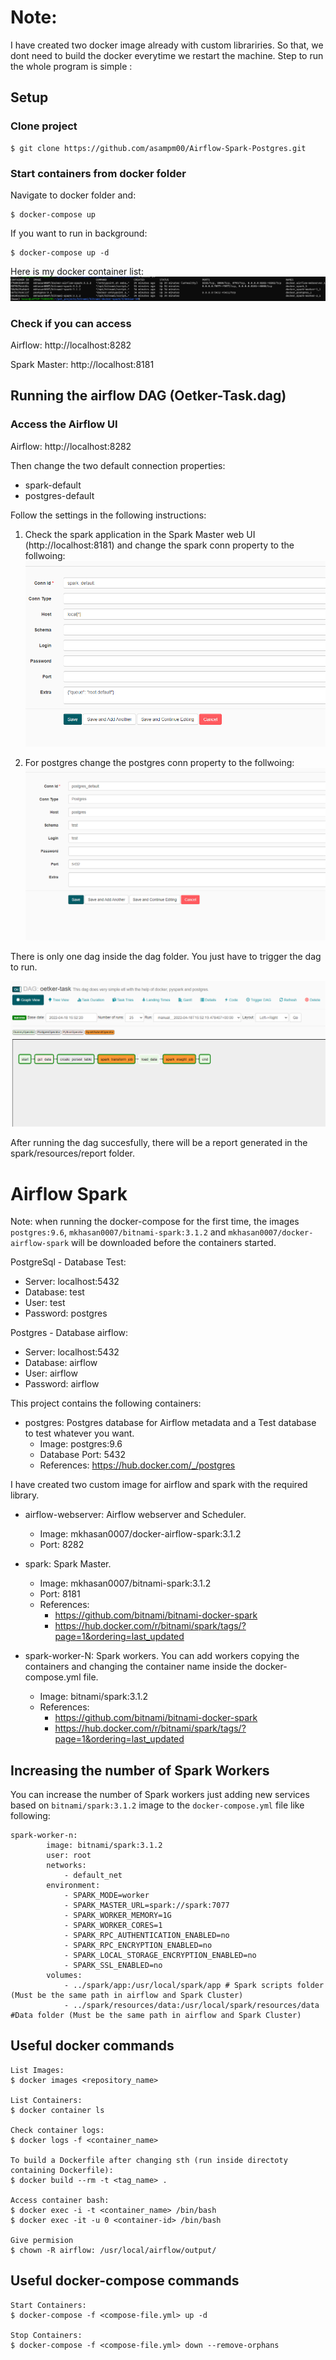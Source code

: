 # Note: 

I have created two docker image already with custom librariries. So that, we dont need to build the docker
everytime we restart the machine.
Step to run the whole program is simple :

## Setup

### Clone project

    $ git clone https://github.com/asampm00/Airflow-Spark-Postgres.git

### Start containers from docker folder

Navigate to docker folder and:

    $ docker-compose up

If you want to run in background:

    $ docker-compose up -d


Here is my docker container list:
  ![](./doc/docker-ps.png "Docker PS list")

### Check if you can access

Airflow: http://localhost:8282

Spark Master: http://localhost:8181




## Running the airflow DAG (Oetker-Task.dag)

### Access the Airflow UI 
Airflow: http://localhost:8282

Then change the two default connection properties:

 - spark-default
 - postgres-default 

Follow the settings in the following instructions:

1. Check the spark application in the Spark Master web UI (http://localhost:8181) and change the
    spark conn property to the follwoing:
   ![](./doc/spark-conn.png "Spark conn")

1. For postgres change the postgres conn property to the follwoing:
   ![](./doc/postgres-conn.png "Spark conn")


There is only one dag inside the dag folder. You just have to trigger the dag to run. 

![](./doc/ot-dag.png "dag")

After running the dag succesfully, there will be a report generated in the spark/resources/report folder.

# Airflow Spark


Note: when running the docker-compose for the first time, the images `postgres:9.6`, `mkhasan0007/bitnami-spark:3.1.2` and `mkhasan0007/docker-airflow-spark` will be downloaded before the containers started.



PostgreSql - Database Test:

* Server: localhost:5432
* Database: test
* User: test
* Password: postgres

Postgres - Database airflow:

* Server: localhost:5432
* Database: airflow
* User: airflow
* Password: airflow

This project contains the following containers:

* postgres: Postgres database for Airflow metadata and a Test database to test whatever you want.
    * Image: postgres:9.6
    * Database Port: 5432
    * References: https://hub.docker.com/_/postgres


I have created two custom image for airflow and spark with the required library.

* airflow-webserver: Airflow webserver and Scheduler.
    * Image: mkhasan0007/docker-airflow-spark:3.1.2
    * Port: 8282

* spark: Spark Master.
    * Image: mkhasan0007/bitnami-spark:3.1.2
    * Port: 8181
    * References: 
      * https://github.com/bitnami/bitnami-docker-spark
      * https://hub.docker.com/r/bitnami/spark/tags/?page=1&ordering=last_updated

* spark-worker-N: Spark workers. You can add workers copying the containers and changing the container name inside the docker-compose.yml file.
    * Image: bitnami/spark:3.1.2
    * References: 
      * https://github.com/bitnami/bitnami-docker-spark
      * https://hub.docker.com/r/bitnami/spark/tags/?page=1&ordering=last_updated
      

## Increasing the number of Spark Workers

You can increase the number of Spark workers just adding new services based on `bitnami/spark:3.1.2` image to the `docker-compose.yml` file like following:

```
spark-worker-n:
        image: bitnami/spark:3.1.2
        user: root
        networks:
            - default_net
        environment:
            - SPARK_MODE=worker
            - SPARK_MASTER_URL=spark://spark:7077
            - SPARK_WORKER_MEMORY=1G
            - SPARK_WORKER_CORES=1
            - SPARK_RPC_AUTHENTICATION_ENABLED=no
            - SPARK_RPC_ENCRYPTION_ENABLED=no
            - SPARK_LOCAL_STORAGE_ENCRYPTION_ENABLED=no
            - SPARK_SSL_ENABLED=no
        volumes:
            - ../spark/app:/usr/local/spark/app # Spark scripts folder (Must be the same path in airflow and Spark Cluster)
            - ../spark/resources/data:/usr/local/spark/resources/data #Data folder (Must be the same path in airflow and Spark Cluster)

```

## Useful docker commands

    List Images:
    $ docker images <repository_name>

    List Containers:
    $ docker container ls

    Check container logs:
    $ docker logs -f <container_name>

    To build a Dockerfile after changing sth (run inside directoty containing Dockerfile):
    $ docker build --rm -t <tag_name> .

    Access container bash:
    $ docker exec -i -t <container_name> /bin/bash
    $ docker exec -it -u 0 <container-id> /bin/bash
    
    Give permision
    $ chown -R airflow: /usr/local/airflow/output/

## Useful docker-compose commands

    Start Containers:
    $ docker-compose -f <compose-file.yml> up -d

    Stop Containers:
    $ docker-compose -f <compose-file.yml> down --remove-orphans